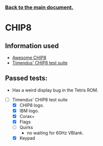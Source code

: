 ### [Back to the main document.](../README.md)

# CHIP8

## Information used

- [Awesome CHIP8](https://chip-8.github.io/links/)
- [Timendus' CHIP8 test suite](https://github.com/Timendus/chip8-test-suite)

## Passed tests:

- Has a weird display bug in the Tetris ROM.

- [ ] Timendus' CHIP8 test suite
    - [x] CHIP8 logo.
    - [x] IBM logo.
    - [x] Corax+
    - [x] Flags
    - [ ] Quirks
        - no waiting for 60Hz VBlank.
    - [x] Keypad